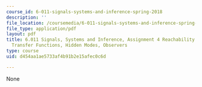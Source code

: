 ```yaml
---
course_id: 6-011-signals-systems-and-inference-spring-2018
description: ''
file_location: /coursemedia/6-011-signals-systems-and-inference-spring-2018/d454aa1ae5733af4b91b2e15afec0c6d_MIT6_011S18ps4.pdf
file_type: application/pdf
layout: pdf
title: 6.011 Signals, Systems and Inference, Assignment 4 Reachability and Observability,
  Transfer Functions, Hidden Modes, Observers
type: course
uid: d454aa1ae5733af4b91b2e15afec0c6d

---
```

None